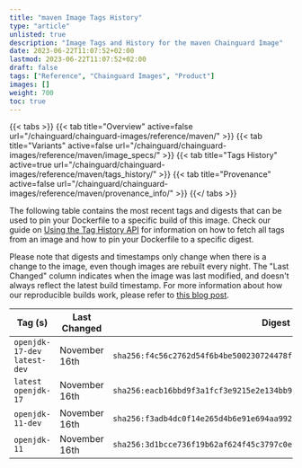 ```yaml
---
title: "maven Image Tags History"
type: "article"
unlisted: true
description: "Image Tags and History for the maven Chainguard Image"
date: 2023-06-22T11:07:52+02:00
lastmod: 2023-06-22T11:07:52+02:00
draft: false
tags: ["Reference", "Chainguard Images", "Product"]
images: []
weight: 700
toc: true
---
```


{{< tabs >}}
{{< tab title="Overview" active=false url="/chainguard/chainguard-images/reference/maven/" >}}
{{< tab title="Variants" active=false url="/chainguard/chainguard-images/reference/maven/image_specs/" >}}
{{< tab title="Tags History" active=true url="/chainguard/chainguard-images/reference/maven/tags_history/" >}}
{{< tab title="Provenance" active=false url="/chainguard/chainguard-images/reference/maven/provenance_info/" >}}
{{</ tabs >}}

The following table contains the most recent tags and digests that can be used to pin your Dockerfile to a specific build of this image. Check our guide on [Using the Tag History API](/chainguard/chainguard-images/using-the-tag-history-api/) for information on how to fetch all tags from an image and how to pin your Dockerfile to a specific digest.

Please note that digests and timestamps only change when there is a change to the image, even though images are rebuilt every night. The "Last Changed" column indicates when the image was last modified, and doesn't always reflect the latest build timestamp. For more information about how our reproducible builds work, please refer to [this blog post](https://www.chainguard.dev/unchained/reproducing-chainguards-reproducible-image-builds).

| Tag (s)                        | Last Changed  | Digest                                                                    |
|--------------------------------|---------------|---------------------------------------------------------------------------|
|  `openjdk-17-dev` `latest-dev` | November 16th | `sha256:f4c56c2762d54f6b4be500230724478fdeabcbdf5f54cdb3615691a20d86445e` |
|  `latest` `openjdk-17`         | November 16th | `sha256:eacb16bbd9f3a1fcf3e9215e2e134bb9568be7a79f8803c054e9c3ae0325b2dc` |
|  `openjdk-11-dev`              | November 16th | `sha256:f3adb4dc0f14e265d4b6e91e694aa99253e3e2c1afa71215bee1ffea0d5137e2` |
|  `openjdk-11`                  | November 16th | `sha256:3d1bcce736f19b62af624f45c3797c0e4877cb19d4989ff404038ec48e783ae4` |

